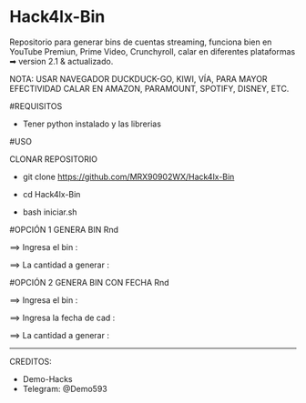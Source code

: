 # Hack4lx-Bin
Repositorio para generar bins de cuentas streaming, funciona bien en YouTube Premiun, Prime Video, Crunchyroll,  calar en diferentes plataformas ➡  version 2.1 &amp; actualizado. 

NOTA: USAR NAVEGADOR DUCKDUCK-GO, KIWI, VÍA, PARA MAYOR EFECTIVIDAD CALAR EN AMAZON, PARAMOUNT, SPOTIFY, DISNEY, ETC.

#REQUISITOS 

- Tener python instalado y las librerias

#USO

CLONAR REPOSITORIO 

- git clone https://github.com/MRX90902WX/Hack4lx-Bin

- cd Hack4lx-Bin

- bash iniciar.sh

#OPCIÓN 1 GENERA BIN Rnd

==> Ingresa el bin :

==> La cantidad a generar :

#OPCIÓN 2 GENERA BIN CON FECHA Rnd

==> Ingresa el bin :

==> Ingresa la fecha de cad :

==> La cantidad a generar :

*****

CREDITOS:

- Demo-Hacks
- Telegram: @Demo593
